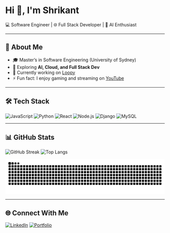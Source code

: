# Hi 👋, I'm Shrikant

💻 Software Engineer | 🌐 Full Stack Developer | 🤖 AI Enthusiast  

---

## 🚀 About Me
- 🎓 Master’s in Software Engineering (University of Sydney)   
- 🌱 Exploring **AI, Cloud, and Full Stack Dev**
- 🔭 Currently working on [Loopy](https://github.com/shrikantbk06/loopy-social-media)
- ⚡ Fun fact: I enjoy gaming and streaming on [YouTube](https://www.youtube.com/@IISlashBeastII)  

---

## 🛠️ Tech Stack
![JavaScript](https://img.shields.io/badge/-JavaScript-yellow?logo=javascript&logoColor=black)
![Python](https://img.shields.io/badge/-Python-blue?logo=python&logoColor=white)
![React](https://img.shields.io/badge/-React-61DAFB?logo=react&logoColor=black)
![Node.js](https://img.shields.io/badge/-Node.js-green?logo=node.js&logoColor=white)
![Django](https://img.shields.io/badge/-Django-092E20?logo=django&logoColor=white)
![MySQL](https://img.shields.io/badge/-MySQL-blue?logo=mysql&logoColor=white)

---

## 📊 GitHub Stats
![GitHub Streak](https://github-readme-streak-stats.herokuapp.com/?user=shrikantbk06&theme=radical)
![Top Langs](https://github-readme-stats.vercel.app/api/top-langs/?username=shrikantbk06&layout=compact&theme=radical)

<picture>
  <source media="(prefers-color-scheme: dark)" srcset="https://raw.githubusercontent.com/shrikantbk06/shrikantbk06/output/github-snake-dark.svg" />
  <img alt="github-snake" src="https://raw.githubusercontent.com/shrikantbk06/shrikantbk06/output/github-snake.svg" />
</picture>


---

## 🌐 Connect With Me
[![LinkedIn](https://img.shields.io/badge/-LinkedIn-blue?logo=linkedin&logoColor=white)](https://www.linkedin.com/in/shrikant-bipinkumar-65ba3b1a4/)
[![Portfolio](https://img.shields.io/badge/-Portfolio-black?logo=firefox&logoColor=white)](https://shrikantbk06.github.io/portfolio-website/)
